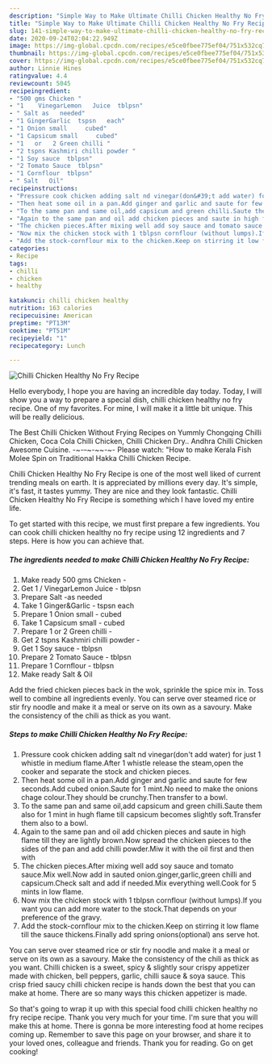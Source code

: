 ```yaml
---
description: "Simple Way to Make Ultimate Chilli Chicken Healthy No Fry Recipe"
title: "Simple Way to Make Ultimate Chilli Chicken Healthy No Fry Recipe"
slug: 141-simple-way-to-make-ultimate-chilli-chicken-healthy-no-fry-recipe
date: 2020-09-24T02:04:22.949Z
image: https://img-global.cpcdn.com/recipes/e5ce0fbee775ef04/751x532cq70/chilli-chicken-healthy-no-fry-recipe-recipe-main-photo.jpg
thumbnail: https://img-global.cpcdn.com/recipes/e5ce0fbee775ef04/751x532cq70/chilli-chicken-healthy-no-fry-recipe-recipe-main-photo.jpg
cover: https://img-global.cpcdn.com/recipes/e5ce0fbee775ef04/751x532cq70/chilli-chicken-healthy-no-fry-recipe-recipe-main-photo.jpg
author: Linnie Hines
ratingvalue: 4.4
reviewcount: 5045
recipeingredient:
- "500 gms Chicken "
- "1    VinegarLemon   Juice  tblpsn"
- " Salt as   needed"
- "1 GingerGarlic  tspsn   each"
- "1 Onion small     cubed"
- "1 Capsicum small     cubed"
- "1   or   2 Green chilli "
- "2 tspns Kashmiri chilli powder "
- "1 Soy sauce  tblpsn"
- "2 Tomato Sauce  tblpsn"
- "1 Cornflour  tblpsn"
- " Salt   Oil"
recipeinstructions:
- "Pressure cook chicken adding salt nd vinegar(don&#39;t add water) for just 1 whistle in medium flame.After 1 whistle release the steam,open the cooker and separate the stock and chicken pieces."
- "Then heat some oil in a pan.Add ginger and garlic and saute for few seconds.Add cubed onion.Saute for 1 mint.No need to make the onions chage colour.They should be crunchy.Then transfer to a bowl."
- "To the same pan and same oil,add capsicum and green chilli.Saute them also for 1 mint in hugh flame till capsicum becomes slightly soft.Transfer them also to a bowl."
- "Again to the same pan and oil add chicken pieces and saute in high flame till they are lightly brown.Now spread the chicken pieces to the sides of the pan and add chilli powder.Miw it with the oil first and then with"
- "The chicken pieces.After mixing well add soy sauce and tomato sauce.Mix well.Now add in sauted onion.ginger,garlic,green chilli and capsicum.Check salt and add if needed.Mix everything well.Cook for 5 mints in low flame."
- "Now mix the chicken stock with 1 tblpsn cornflour (without lumps).If you want you can add more water to the stock.That depends on your preference of the gravy."
- "Add the stock-cornflour mix to the chicken.Keep on stirring it low flame till the sauce thickens.Finally add spring onions(optional) ans serve hot."
categories:
- Recipe
tags:
- chilli
- chicken
- healthy

katakunci: chilli chicken healthy 
nutrition: 163 calories
recipecuisine: American
preptime: "PT13M"
cooktime: "PT51M"
recipeyield: "1"
recipecategory: Lunch

---
```



![Chilli Chicken Healthy No Fry Recipe](https://img-global.cpcdn.com/recipes/e5ce0fbee775ef04/751x532cq70/chilli-chicken-healthy-no-fry-recipe-recipe-main-photo.jpg)

Hello everybody, I hope you are having an incredible day today. Today, I will show you a way to prepare a special dish, chilli chicken healthy no fry recipe. One of my favorites. For mine, I will make it a little bit unique. This will be really delicious.

The Best Chilli Chicken Without Frying Recipes on Yummly Chongqing Chilli Chicken, Coca Cola Chilli Chicken, Chilli Chicken Dry.. Andhra Chilli Chicken Awesome Cuisine. -~-~~-~~~-~~-~- Please watch: &#34;How to make Kerala Fish Molee Spin on Traditional Hakka Chilli Chicken Recipe.

Chilli Chicken Healthy No Fry Recipe is one of the most well liked of current trending meals on earth. It is appreciated by millions every day. It's simple, it's fast, it tastes yummy. They are nice and they look fantastic. Chilli Chicken Healthy No Fry Recipe is something which I have loved my entire life.


To get started with this recipe, we must first prepare a few ingredients. You can cook chilli chicken healthy no fry recipe using 12 ingredients and 7 steps. Here is how you can achieve that.

<!--inarticleads1-->

##### The ingredients needed to make Chilli Chicken Healthy No Fry Recipe:

1. Make ready 500 gms Chicken -
1. Get 1 /   VinegarLemon   Juice - tblpsn
1. Prepare  Salt -as   needed
1. Take 1 Ginger&amp;Garlic - tspsn   each
1. Prepare 1 Onion small    - cubed
1. Take 1 Capsicum small    - cubed
1. Prepare 1   or   2 Green chilli -
1. Get 2 tspns Kashmiri chilli powder -
1. Get 1 Soy sauce - tblpsn
1. Prepare 2 Tomato Sauce - tblpsn
1. Prepare 1 Cornflour - tblpsn
1. Make ready  Salt &amp;  Oil


Add the fried chicken pieces back in the wok, sprinkle the spice mix in. Toss well to combine all ingredients evenly. You can serve over steamed rice or stir fry noodle and make it a meal or serve on its own as a savoury. Make the consistency of the chili as thick as you want. 

<!--inarticleads2-->

##### Steps to make Chilli Chicken Healthy No Fry Recipe:

1. Pressure cook chicken adding salt nd vinegar(don&#39;t add water) for just 1 whistle in medium flame.After 1 whistle release the steam,open the cooker and separate the stock and chicken pieces.
1. Then heat some oil in a pan.Add ginger and garlic and saute for few seconds.Add cubed onion.Saute for 1 mint.No need to make the onions chage colour.They should be crunchy.Then transfer to a bowl.
1. To the same pan and same oil,add capsicum and green chilli.Saute them also for 1 mint in hugh flame till capsicum becomes slightly soft.Transfer them also to a bowl.
1. Again to the same pan and oil add chicken pieces and saute in high flame till they are lightly brown.Now spread the chicken pieces to the sides of the pan and add chilli powder.Miw it with the oil first and then with
1. The chicken pieces.After mixing well add soy sauce and tomato sauce.Mix well.Now add in sauted onion.ginger,garlic,green chilli and capsicum.Check salt and add if needed.Mix everything well.Cook for 5 mints in low flame.
1. Now mix the chicken stock with 1 tblpsn cornflour (without lumps).If you want you can add more water to the stock.That depends on your preference of the gravy.
1. Add the stock-cornflour mix to the chicken.Keep on stirring it low flame till the sauce thickens.Finally add spring onions(optional) ans serve hot.


You can serve over steamed rice or stir fry noodle and make it a meal or serve on its own as a savoury. Make the consistency of the chili as thick as you want. Chilli chicken is a sweet, spicy &amp; slightly sour crispy appetizer made with chicken, bell peppers, garlic, chilli sauce &amp; soya sauce. This crisp fried saucy chilli chicken recipe is hands down the best that you can make at home. There are so many ways this chicken appetizer is made. 

So that's going to wrap it up with this special food chilli chicken healthy no fry recipe recipe. Thank you very much for your time. I'm sure that you will make this at home. There is gonna be more interesting food at home recipes coming up. Remember to save this page on your browser, and share it to your loved ones, colleague and friends. Thank you for reading. Go on get cooking!
